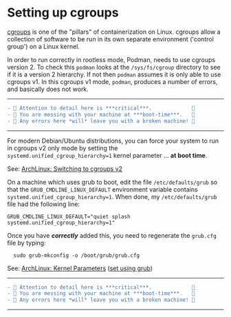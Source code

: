 # Setting up cgroups

[cgroups](https://en.wikipedia.org/wiki/Cgroups) is one of the "pillars" 
of containerization on Linux. cgroups allow a collection of software to be 
run in its own separate environment ('control group') on a Linux kernel. 

In order to run correctly in rootless mode, Podman, needs to use cgroups 
version 2. To check this `podman` looks at the `/sys/fs/cgroup` directory 
to see if it is a version 2 hierarchy. If not then `podman` assumes it is 
only able to use cgroups v1. In this cgroups v1 mode, `podman`, produces a 
number of errors, and basically does not work. 

---

```diff
- 🔴 Attention to detail here is ***critical***.             🔴
- 🔴 You are messing with your machine at ***boot-time***.   🔴
- 🔴 Any errors here *will* leave you with a broken machine! 🔴
```

---

For modern Debian/Ubuntu distributions, you can force your system to run 
in cgroups v2 only mode by setting the 
`systemd.unified_cgroup_hierarchy=1` kernel parameter ... **at boot time**. 

See: [ArchLinux: Switching to cgroups 
v2](https://wiki.archlinux.org/index.php/Cgroups#Switching_to_cgroups_v2) 

On a machine which uses grub to boot, edit the file `/etc/defaults/grub` 
so that the `GRUB_CMDLINE_LINUX_DEFAULT` environment variable contains 
`systemd.unified_cgroup_hierarchy=1`. When done, my `/etc/defaults/grub` 
file had the following line: 

```
GRUB_CMDLINE_LINUX_DEFAULT="quiet splash systemd.unified_cgroup_hierarchy=1"
```

Once you have ***correctly*** added this, you need to regenerate the 
`grub.cfg` file by typing:

```
  sudo grub-mkconfig -o /boot/grub/grub.cfg
```

See: [ArchLinux: Kernel 
Parameters](https://wiki.archlinux.org/index.php/Kernel_parameters) ([set 
using grub](https://wiki.archlinux.org/index.php/Kernel_parameters#GRUB)) 

---

```diff
- 🔴 Attention to detail here is ***critical***.             🔴
- 🔴 You are messing with your machine at ***boot-time***.   🔴
- 🔴 Any errors here *will* leave you with a broken machine! 🔴
```

---
